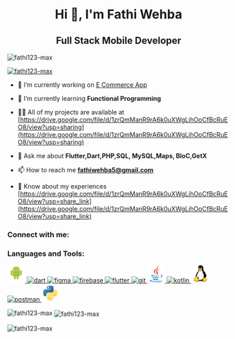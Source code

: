 <h1 align="center">Hi 👋, I'm Fathi Wehba</h1>
<h2 align="center">Full Stack Mobile Developer </h2>

<p align="left"> <img src="https://komarev.com/ghpvc/?username=fathi123-max&label=Profile%20views&color=0e75b6&style=flat" alt="fathi123-max" /> </p>

<p align="left"> <a href="https://github.com/ryo-ma/github-profile-trophy"><img src="https://github-profile-trophy.vercel.app/?username=fathi123-max" alt="fathi123-max" /></a> </p>

- 🔭 I’m currently working on [E Commerce App](https://github.com/Fathi123-max/mobmart)

- 🌱 I’m currently learning **Functional Programming**

- 👨‍💻 All of my projects are available at [https://drive.google.com/file/d/1zrQmManR9rA6k0uXWgLihOoCfBcRuEO8/view?usp=sharing](https://drive.google.com/file/d/1zrQmManR9rA6k0uXWgLihOoCfBcRuEO8/view?usp=sharing)

- 💬 Ask me about **Flutter,Dart,PHP,SQL, MySQL,Maps, BloC,GetX**

- 📫 How to reach me **fathiwehba5@gmail.com**

- 📄 Know about my experiences [https://drive.google.com/file/d/1zrQmManR9rA6k0uXWgLihOoCfBcRuEO8/view?usp=share_link](https://drive.google.com/file/d/1zrQmManR9rA6k0uXWgLihOoCfBcRuEO8/view?usp=share_link)

<h3 align="left">Connect with me:</h3>
<p align="left">
</p>

<h3 align="left">Languages and Tools:</h3>
<p align="left"> <a href="https://developer.android.com" target="_blank" rel="noreferrer"> <img src="https://raw.githubusercontent.com/devicons/devicon/master/icons/android/android-original-wordmark.svg" alt="android" width="40" height="40"/> </a> <a href="https://dart.dev" target="_blank" rel="noreferrer"> <img src="https://www.vectorlogo.zone/logos/dartlang/dartlang-icon.svg" alt="dart" width="40" height="40"/> </a> <a href="https://www.figma.com/" target="_blank" rel="noreferrer"> <img src="https://www.vectorlogo.zone/logos/figma/figma-icon.svg" alt="figma" width="40" height="40"/> </a> <a href="https://firebase.google.com/" target="_blank" rel="noreferrer"> <img src="https://www.vectorlogo.zone/logos/firebase/firebase-icon.svg" alt="firebase" width="40" height="40"/> </a> <a href="https://flutter.dev" target="_blank" rel="noreferrer"> <img src="https://www.vectorlogo.zone/logos/flutterio/flutterio-icon.svg" alt="flutter" width="40" height="40"/> </a> <a href="https://git-scm.com/" target="_blank" rel="noreferrer"> <img src="https://www.vectorlogo.zone/logos/git-scm/git-scm-icon.svg" alt="git" width="40" height="40"/> </a> <a href="https://www.java.com" target="_blank" rel="noreferrer"> <img src="https://raw.githubusercontent.com/devicons/devicon/master/icons/java/java-original.svg" alt="java" width="40" height="40"/> </a> <a href="https://kotlinlang.org" target="_blank" rel="noreferrer"> <img src="https://www.vectorlogo.zone/logos/kotlinlang/kotlinlang-icon.svg" alt="kotlin" width="40" height="40"/> </a> <a href="https://www.linux.org/" target="_blank" rel="noreferrer"> <img src="https://raw.githubusercontent.com/devicons/devicon/master/icons/linux/linux-original.svg" alt="linux" width="40" height="40"/> </a> <a href="https://postman.com" target="_blank" rel="noreferrer"> <img src="https://www.vectorlogo.zone/logos/getpostman/getpostman-icon.svg" alt="postman" width="40" height="40"/> </a> <a href="https://www.python.org" target="_blank" rel="noreferrer"> <img src="https://raw.githubusercontent.com/devicons/devicon/master/icons/python/python-original.svg" alt="python" width="40" height="40"/> </a> </p>

<p><img align="left" src="https://github-readme-stats.vercel.app/api/top-langs?username=fathi123-max&show_icons=true&locale=en&layout=compact" alt="fathi123-max" /></p>

<p>&nbsp;<img align="center" src="https://github-readme-stats.vercel.app/api?username=fathi123-max&show_icons=true&locale=en" alt="fathi123-max" /></p>

<p><img align="center" src="https://github-readme-streak-stats.herokuapp.com/?user=fathi123-max&" alt="fathi123-max" /></p>
